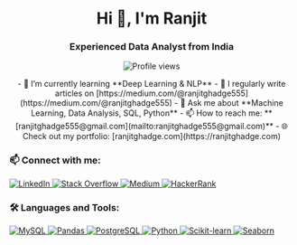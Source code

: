 <h1 align="center">Hi 👋, I'm Ranjit</h1>
<h3 align="center">Experienced Data Analyst from India</h3>

<p align="center">
  <img src="https://komarev.com/ghpvc/?username=ranjitghadge&label=Profile%20views&color=0e75b6&style=flat" alt="Profile views" />
</p>

<p align="center">
- 🌱 I’m currently learning **Deep Learning & NLP**
- 📝 I regularly write articles on [https://medium.com/@ranjitghadge555](https://medium.com/@ranjitghadge555)
- 💬 Ask me about **Machine Learning, Data Analysis, SQL, Python**
- 📫 How to reach me: **[ranjitghadge555@gmail.com](mailto:ranjitghadge555@gmail.com)**
- 🌐 Check out my portfolio: [ranjitghadge.com](https://ranjitghadge.com)
</p>

### 📫 Connect with me:
<p align="left">
  <a href="https://www.linkedin.com/in/ranjit-ghadge/" target="_blank">
    <img src="https://img.shields.io/badge/LinkedIn-%230077B5.svg?&style=for-the-badge&logo=linkedin&logoColor=white" alt="LinkedIn" />
  </a>
  <a href="https://stackoverflow.com/users/22145094/ranjit-ghadge" target="_blank">
    <img src="https://img.shields.io/badge/Stack_Overflow-FE7A16.svg?&style=for-the-badge&logo=stack-overflow&logoColor=white" alt="Stack Overflow" />
  </a>
  <a href="https://medium.com/@ranjitghadge555" target="_blank">
    <img src="https://img.shields.io/badge/Medium-000000.svg?&style=for-the-badge&logo=medium&logoColor=white" alt="Medium" />
  </a>
  <a href="https://www.hackerrank.com/ranjitghadge555" target="_blank">
    <img src="https://img.shields.io/badge/HackerRank-2EC866.svg?&style=for-the-badge&logo=hackerrank&logoColor=white" alt="HackerRank" />
  </a>
</p>

### 🛠️ Languages and Tools:
<p align="left">
  <a href="https://www.mysql.com/" target="_blank">
    <img src="https://img.shields.io/badge/MySQL-4479A1.svg?&style=for-the-badge&logo=mysql&logoColor=white" alt="MySQL" />
  </a>
  <a href="https://pandas.pydata.org/" target="_blank">
    <img src="https://img.shields.io/badge/Pandas-150458.svg?&style=for-the-badge&logo=pandas&logoColor=white" alt="Pandas" />
  </a>
  <a href="https://www.postgresql.org" target="_blank">
    <img src="https://img.shields.io/badge/PostgreSQL-4169E1.svg?&style=for-the-badge&logo=postgresql&logoColor=white" alt="PostgreSQL" />
  </a>
  <a href="https://www.python.org" target="_blank">
    <img src="https://img.shields.io/badge/Python-3776AB.svg?&style=for-the-badge&logo=python&logoColor=white" alt="Python" />
  </a>
  <a href="https://scikit-learn.org/" target="_blank">
    <img src="https://img.shields.io/badge/Scikit--learn-F7931E.svg?&style=for-the-badge&logo=scikit-learn&logoColor=white" alt="Scikit-learn" />
  </a>
  <a href="https://seaborn.pydata.org/" target="_blank">
    <img src="https://img.shields.io/badge/Seaborn-9A8B9D.svg?&style=for-the-badge&logo=seaborn&logoColor=white" alt="Seaborn" />
  </a>
</p>
